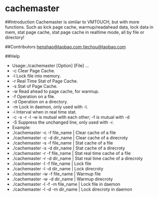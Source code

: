 cachemaster
===========

##Introduction
Cachemaster is similar to VMTOUCH, but with more functions. Such as kick page cache, warmup/readahead data, lock data in mem, stat page cache, stat page cache in realtime mode, all by file or directory! 

##Contributors
henshao@taobao.com,tiechou@taobao.com

##Help
*   Usage:./cachemaster [Option] [File] ...
*   -c Clear Page Cache.
*   -l Lock file into memory.
*   -r Real Time Stat of Page Cache.
*   -s Stat of Page Cache.
*   -w Read ahead to page cache, for warmup.
*   -f Operation on a file.
*   -d Operation on a directory.
*   -m Lock in daemon, only used with -l.
*   -i Interval when in real time stat.
*   -c -s -r -l -w is mutual with each other; -f is mutual with -d
*   -S Suppress the unchanged line, only used with -r.
*   Example:
*   ./cachemaster -c -f file_name | Clear cache of a file
*   ./cachemaster -c -d dir_name | Clear cache of a direcroty
*   ./cachemaster -s -f file_name | Stat cache of a file
*   ./cachemaster -s -d dir_name | Stat cache of a direcroty
*   ./cachemaster -r -f file_name | Stat real time cache of a file
*   ./cachemaster -r -d dir_name | Stat real time cache of a direcroty
*   ./cachemaster -l -f file_name | Lock file
*   ./cachemaster -l -d dir_name | Lock  direcroty
*   ./cachemaster -w -f file_name | Warmup file
*   ./cachemaster -w -d dir_name | Warmup  direcroty
*   ./cachemaster -l -f -m file_name | Lock file in daemon
*   ./cachemaster -l -d -m dir_name | Lock direcroty in daemon
